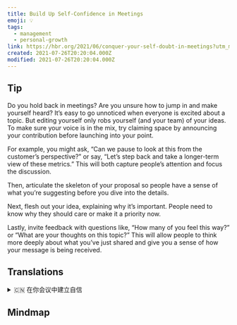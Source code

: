 ```yaml
---
title: Build Up Self-Confidence in Meetings
emoji: 💡
tags:
  - management
  - personal-growth
link: https://hbr.org/2021/06/conquer-your-self-doubt-in-meetings?utm_medium=email&utm_source=newsletter_daily&utm_campaign=mtod_notactsubs
created: 2021-07-26T20:20:04.000Z
modified: 2021-07-26T20:20:04.000Z
---
```


## Tip

Do you hold back in meetings? Are you unsure how to jump in and make yourself heard? It’s easy to go unnoticed when everyone is excited about a topic. But editing yourself only robs yourself (and your team) of your ideas. To make sure your voice is in the mix, try claiming space by announcing your contribution before launching into your point.

For example, you might ask, “Can we pause to look at this from the customer’s perspective?” or say, “Let’s step back and take a longer-term view of these metrics.” This will both capture people’s attention and focus the discussion.

Then, articulate the skeleton of your proposal so people have a sense of what you’re suggesting before you dive into the details.

Next, flesh out your idea, explaining why it’s important. People need to know why they should care or make it a priority now.

Lastly, invite feedback with questions like, “How many of you feel this way?” or “What are your thoughts on this topic?” This will allow people to think more deeply about what you’ve just shared and give you a sense of how your message is being received.

## Translations

<details>
   <summary>🇨🇳 在你会议中建立自信</summary>

你会在会议中退缩吗?你是否不确定如何跳出来让别人听到你的想法?当每个人都对一个话题感到兴奋时，很容易被忽视。但是编辑你自己只会剥夺你自己(和你的团队)的想法。为了确保你的声音也在其中，试着在发表你的观点之前先宣布你的观点。

例如，你可能会问，“我们可以暂停一下，从客户的角度来看这个问题吗?”或者说，“让我们后退一步，从更长远的角度来看待这些指标。”这既能吸引人们的注意力，也能集中讨论。

接下来，充实你的想法，解释为什么它很重要。人们需要知道为什么他们应该关心它，或者现在就把它作为优先事项。

最后，用诸如“你们中有多少人有这种感觉?”或者“你对这个话题有什么看法?”这会让人们更深入地思考你刚刚分享的内容，并让你知道你的信息是如何被接受的。

</details>

## Mindmap
